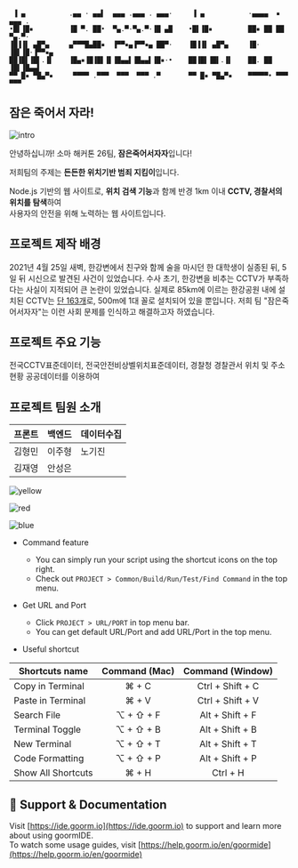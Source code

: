 ```

 ▐ ▄           .▄▄ · ▄▄▌  ▄▄▄ .▄▄▄ . ▄▄▄·     ▐ ▄           ·▄▄▄▄  ▪  ▄▄▄ .
•█▌▐█▪         ▐█ ▀. ██•  ▀▄.▀·▀▄.▀·▐█ ▄█    •█▌▐█▪         ██▪ ██ ██ ▀▄.▀·
▐█▐▐▌ ▄█▀▄     ▄▀▀▀█▄██▪  ▐▀▀▪▄▐▀▀▪▄ ██▀·    ▐█▐▐▌ ▄█▀▄     ▐█· ▐█▌▐█·▐▀▀▪▄
██▐█▌▐█▌.▐▌    ▐█▄▪▐█▐█▌▐▌▐█▄▄▌▐█▄▄▌▐█▪·•    ██▐█▌▐█▌.▐▌    ██. ██ ▐█▌▐█▄▄▌
▀▀ █▪ ▀█▄▀▪     ▀▀▀▀ .▀▀▀  ▀▀▀  ▀▀▀ .▀       ▀▀ █▪ ▀█▄▀▪    ▀▀▀▀▀• ▀▀▀ ▀▀▀ 

```

## 잠은 죽어서 자라!
![intro](https://user-images.githubusercontent.com/76547337/118185556-a22e8e00-b477-11eb-9b09-a1ce789d628f.png)

안녕하십니까! 소마 해커톤 26팀, **잠은죽어서자자**입니다!

저희팀의 주제는 **든든한 위치기반 범죄 지킴이**입니다.

Node.js 기반의 웹 사이트로,
**위치 검색 기능**과 함께 반경 1km 이내 **CCTV, 경찰서의 위치를 탐색**하여   
사용자의 안전을 위해 노력하는 웹 사이트입니다.

## 프로젝트 제작 배경

2021년 4월 25일 새벽, 한강변에서 친구와 함께 술을 마시던 한 대학생이 실종된 뒤, 5일 뒤 시신으로 발견된 사건이 있었습니다. 수사 초기, 한강변을 비추는 CCTV가 부족하다는 사실이 지적되어 큰 논란이 있었습니다. 실제로 85km에 이르는 한강공원 내에 설치된 CCTV는 [단 163개](http://www.ichannela.com/news/main/news_detailPage.do?publishId=000000248628)로, 500m에 1대 꼴로 설치되어 있을 뿐입니다. 
저희 팀 "잠은죽어서자자"는 이런 사회 문제를 인식하고 해결하고자 하였습니다.

## 프로젝트 주요 기능

전국CCTV표준데이터, 전국안전비상벨위치표준데이터, 경찰청 경찰관서 위치 및 주소 현황 공공데이터를 이용하여 

## 프로젝트 팀원 소개
|프론트|백엔드|데이터수집|
|------|---|---|
|김형민|이주형|노기진|
|김재영|안성은||

![yellow](https://user-images.githubusercontent.com/76547337/118187614-2550e380-b47a-11eb-8163-cc538c5dc965.png)

![red](https://user-images.githubusercontent.com/76547337/118187761-5d582680-b47a-11eb-8f29-623d0b458674.png)

![blue](https://user-images.githubusercontent.com/76547337/118188071-d22b6080-b47a-11eb-9ecd-71e2abe13d6e.png)




* Command feature
	* You can simply run your script using the shortcut icons on the top right.
	* Check out `PROJECT > Common/Build/Run/Test/Find Command` in the top menu.
	
* Get URL and Port
	* Click `PROJECT > URL/PORT` in top menu bar.
	* You can get default URL/Port and add URL/Port in the top menu.

* Useful shortcut
	
| Shortcuts name     | Command (Mac) | Command (Window) |
| ------------------ | :-----------: | :--------------: |
| Copy in Terminal   | ⌘ + C         | Ctrl + Shift + C |
| Paste in Terminal  | ⌘ + V         | Ctrl + Shift + V |
| Search File        | ⌥ + ⇧ + F     | Alt + Shift + F  |
| Terminal Toggle    | ⌥ + ⇧ + B     | Alt + Shift + B  |
| New Terminal       | ⌥ + ⇧ + T     | Alt + Shift + T  |
| Code Formatting    | ⌥ + ⇧ + P     | Alt + Shift + P  |
| Show All Shortcuts | ⌘ + H         | Ctrl + H         |

## 💬 Support & Documentation

Visit [https://ide.goorm.io](https://ide.goorm.io) to support and learn more about using goormIDE.  
To watch some usage guides, visit [https://help.goorm.io/en/goormide](https://help.goorm.io/en/goormide)
